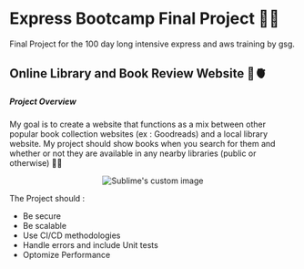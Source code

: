 # Express Bootcamp Final Project  🥇🤞    


Final Project for the 100 day long intensive express and aws training by gsg. 


## Online Library and Book Review Website 📖🫀

##### Project Overview
My goal is to create a website that functions as a mix between other popular book collection 
websites (ex : Goodreads) and a local library website. My project should show books when you search for them 
and whether or not they are available in any nearby libraries (public or otherwise) 📖📜 



<p align="center">
  <img src="https://i.pinimg.com/564x/27/ed/a9/27eda9aa1138ac8f631b4e06614a430e.jpg" alt="Sublime's custom image"/>
</p>


The Project should : 
  - Be secure
  - Be scalable
  - Use CI/CD methodologies
  - Handle errors and include Unit tests
  - Optomize Performance

